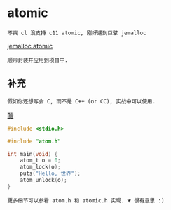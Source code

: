 # atomic

    不爽 cl 没支持 c11 atomic, 刚好遇到巨擘 jemalloc

[jemalloc atomic](https://github.com/jemalloc/jemalloc/blob/dev/include/jemalloc/internal/atomic.h)

    顺带封装并应用到项目中.

## 补充

    假如你还想写会 C, 而不是 C++ (or CC), 实战中可以使用.

[酷](https://i.y.qq.com/v8/playsong.html?songid=102954693&source=yqq#wechat_redirect)

```C
#include <stdio.h>

#include "atom.h"

int main(void) {
    atom_t o = 0;
    atom_lock(o);
    puts("Hello, 世界");
    atom_unlock(o);
}
```

    更多细节可以参看 atom.h 和 atomic.h 实现. 💗 很有意思 :)
 
